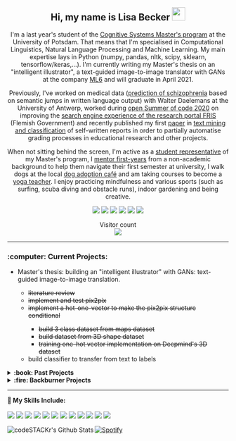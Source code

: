 <h2 align=center>
Hi, my name is Lisa Becker  <img src="https://raw.githubusercontent.com/MartinHeinz/MartinHeinz/master/wave.gif" width="30px">
</h2>

<p align=center>
I'm a last year's student of the <a href="https://www.ling.uni-potsdam.de/cogsys/">Cognitive Systems Master's program</a> at the University of Potsdam. That means that I'm specialised in Computational Linguistics, Natural Language Processing and Machine Learning. My main expertise lays in Python (numpy, pandas, nltk, scipy, sklearn, tensorflow/keras,...). I'm currently writing my Master's thesis on an "intelligent illustrator", a text-guided image-to-image translator with GANs at the company <a href="https://ml6.eu">ML6</a> and will graduate in April 2021.
</p>
<p align=center>
Previously, I've worked on medical data (<a href="https://github.com/lisabecker/IM_SchizophreniaPrediction">prediction of schizophrenia</a> based on semantic jumps in written language output) with Walter Daelemans at the University of Antwerp, worked during <a href="https://osoc.be/editions/2020">open Summer of code 2020</a> on improving the <a href="https://osoc20.github.io/FRISteam/">search engine experience of the research portal FRIS</a> (Flemish Government) and recently published my first <a href="https://link.springer.com/article/10.1007/s10956-020-09865-1">paper</a> in <a href="https://github.com/lisabecker/PM_TextMining_TeacherReportsClassification">text mining and classification</a> of self-written reports in order to partially automatise grading processes in educational research and other projects.
</p>
<p align=center>
  When not sitting behind the screen, I'm active as a <a href="https://uni-potsdam.de/cogsys-fsr/">student representative</a> of my Master's program, I <a href="https://arbeiterkind.de/">mentor first-years</a> from a non-academic background to help them navigate their first semester at university, I walk dogs at the local <a href="https://www.dogsanddrinks.be/">dog adoption café</a> and am taking courses to become a <a href="https://yogalife.be/teacher-training/">yoga teacher</a>. I enjoy practicing mindfulness and various sports (such as surfing, scuba diving and obstacle runs), indoor gardening and being creative.
</p>

<p align=center>
<a target="_blank" href="https://www.linkedin.com/in/becker-lisa"><img src="https://img.shields.io/badge/-LinkedIn-0077B5?style=for-the-badge&logo=Linkedin&logoColor=white"></img></a>
<a target="_blank" href="https://www.researchgate.net/profile/Lisa_Becker11"><img src="https://img.shields.io/badge/-Researchgate-00ccbb?style=for-the-badge&logo=Researchgate&logoColor=white"></img></a>
<a target="_blank" href="https://scholar.google.com/citations?user=j2bngpgAAAAJ&hl=en"><img src="https://img.shields.io/badge/-Google Scholar-326ac5?style=for-the-badge&logo=Google-Scholar&logoColor=white"></img></a>
<a target="_blank" href="mailto:beckerlisa93@gmail.com"><img src="https://img.shields.io/badge/-Gmail-D14836?style=for-the-badge&logo=Gmail&logoColor=white"></img></a>
<a target="_blank" href="https://twitter.com/LisaGreenspecs"><img src="https://img.shields.io/badge/-Twitter-1DA1F2?style=for-the-badge&logo=Twitter&logoColor=white"></img></a>
<a target="_blank" href="https://instagram.com/LisaGreenspecs"><img src="https://img.shields.io/badge/-Instagram-8a3ab9?style=for-the-badge&logo=Instagram&logoColor=white"></img></a>
</p>

<p align="center"> 
  Visitor count<br>
  <img src="https://profile-counter.glitch.me/lisabecker/count.svg" />
</p>
<hr>

 <h3>:computer: Current Projects:</h3>
   <ul>
    <li>Master's thesis: building an "intelligent illustrator" with GANs: text-guided image-to-image translation.</li>
    <ul>
      <li><s>literature review</s></li>
      <li><s>implement and test pix2pix</s></li>
      <li><s>implement a hot-one-vector to make the pix2pix structure conditional</s></li>
      <ul>
        <li><s>build 3 class dataset from maps dataset</s></li>
        <li><s>build dataset from 3D shape dataset</s></li>
        <li><s>training one-hot vector implementation on Deepmind's 3D dataset</s></li>
      </ul>
    <li>build classifier to transfer from text to labels</li>
  
  </ul></ul>

<details>
  <summary><b>:book: Past Projects</b></summary>
  <ul>
    <li>09/2020 writing a review paper on the SOTA of Natural Language Processing in Reinforcement Learning</li>
    <li>09/2020 <a href="https://www.coursera.org/professional-certificates/tensorflow-in-practice">DeepLearning.ai TensorFlow Developer</a> certificate on   Coursera</li>
    <li>10/2020 Contribute at least 4 pull requests for<a href="https://hacktoberfest.digitalocean.com/">Hacktoberfest</a></li>
    <li>10/2020 <a href="https://www.coursera.org/specializations/generative-adversarial-networks-gans">Generative Adversarial Networks (GANs) Specialization</a>     </li></ul>
</details>
 <details>
  <summary><b>:fire: Backburner Projects</b></summary>
  <ul>
    <li><a href="https://www.coursera.org/professional-certificates/google-it-automation#courses">Google IT Automation with Python Professional Certificate</a> on Coursera (3 of 6 courses finished)</li>
    <li><a href="https://www.coursera.org/specializations/computer-fundamentals#courses">Fundamentals of Computing Specialization</a> certificate on Coursera (4 of 7 courses finished)</li>
    <li>Build a personal homepage</li>
    <li>Set up a humidity sensor for my orchid and track it with Grafana</li>
    <li><a href="https://www.coursera.org/specializations/tensorflow-data-and-deployment?utm_source=Email&utm_medium=TheBatch&utm_campaign=TF3">Spezialisierung TensorFlow: Data and Deployment</a> on Coursera</li> 
    <li>Tensorflow - Advanced Techniques (not released yet) on Coursera</li>
    <lis>Finish all of <a href="https://adventofcode.com/">Advent of Code</a></li>
  </ul>
  </details>
<hr>

<b>:wrench: My Skills Include:</b><br><br>
<img src="https://img.shields.io/badge/-Python-4B8BBE?style=for-the-badge&logo=Python&logoColor=white"></img>
<img src="https://img.shields.io/badge/-Jupyter-f37726?style=for-the-badge&logo=jupyter&logoColor=white"></img>
<img src="https://img.shields.io/badge/-Numpy-668bbf?style=for-the-badge&logo=Numpy&logoColor=white"></img>
<img src="https://img.shields.io/badge/-Pandas-160458?style=for-the-badge&logo=Pandas&logoColor=white"></img>
<img src="https://img.shields.io/badge/-Scikit Learn-f79939?style=for-the-badge&logo=Scikit-Learn&logoColor=white"></img>
<img src="https://img.shields.io/badge/-NLTK-154f5b?style=for-the-badge&logo=NLTK&logoColor=white"></img>
<img src="https://img.shields.io/badge/-Spacy-09a3d5?style=for-the-badge&logo=Spacy&logoColor=white"></img>
<img src="https://img.shields.io/badge/-Keras-d00000?style=for-the-badge&logo=Keras&logoColor=white"></img>
<img src="https://img.shields.io/badge/-Tensorflow-ed8e24?style=for-the-badge&logo=Tensorflow&logoColor=white"></img>
<img src="https://img.shields.io/badge/-Pytorch-ef4c2d?style=for-the-badge&logo=Pytorch&logoColor=white"></img>
<img src="https://img.shields.io/badge/-Git-f35030?style=for-the-badge&logo=Git&logoColor=white"></img>
<img src="https://img.shields.io/badge/-LaTeX-008081?style=for-the-badge&logo=latex&logoColor=white"></img>

<img align="left" alt="codeSTACKr's Github Stats" src="https://github-readme-stats.lisabecker.vercel.app/api?username=lisabecker&show_icons=true&hide_border=true&theme=vue"/>

[![Spotify](https://novatorem.lisabecker.vercel.app/api/spotify)](https://open.spotify.com/user/shiba93)

